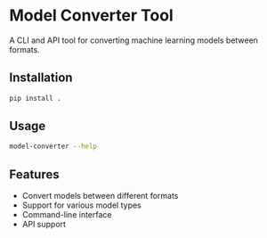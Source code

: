 # Model Converter Tool

A CLI and API tool for converting machine learning models between formats.

## Installation

```bash
pip install .
```

## Usage

```bash
model-converter --help
```

## Features

- Convert models between different formats
- Support for various model types
- Command-line interface
- API support 